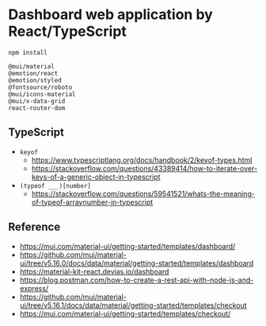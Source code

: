 # Dashboard web application by React/TypeScript

`npm install`
```
@mui/material
@emotion/react
@emotion/styled
@fontsource/roboto
@mui/icons-material
@mui/x-data-grid
react-router-dom
```

## TypeScript

- `keyof`
  - https://www.typescriptlang.org/docs/handbook/2/keyof-types.html
  - https://stackoverflow.com/questions/43389414/how-to-iterate-over-keys-of-a-generic-object-in-typescript
- `(typeof ___)[number]`
  - https://stackoverflow.com/questions/59541521/whats-the-meaning-of-typeof-arraynumber-in-typescript

## Reference

- https://mui.com/material-ui/getting-started/templates/dashboard/
- https://github.com/mui/material-ui/tree/v5.16.0/docs/data/material/getting-started/templates/dashboard
- https://material-kit-react.devias.io/dashboard
- https://blog.postman.com/how-to-create-a-rest-api-with-node-js-and-express/
- https://github.com/mui/material-ui/tree/v5.16.1/docs/data/material/getting-started/templates/checkout
- https://mui.com/material-ui/getting-started/templates/checkout/